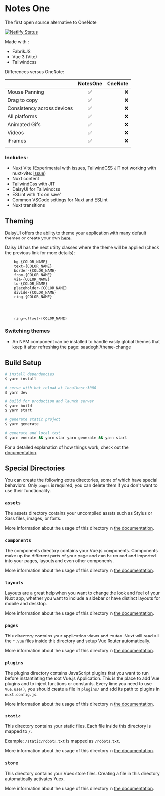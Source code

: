 # Notes One
The first open source alternative to OneNote

[![Netlify Status](https://api.netlify.com/api/v1/badges/456c69bc-acbe-4e23-8956-fe5edf15cb7c/deploy-status)](https://app.netlify.com/sites/notesone/deploys)

Made with :
- FabrikJS
- Vue 3 (Vite)
- Tailwindcss


Differences versus OneNote:

|    |      NotesOne      |  OneNote |
|----------|:-------------:|------:|
| Mouse Panning |  ✅    | ❌ |
| Drag to copy |   ✅    |   ❌ |
| Consistency across devices |   ✅    |   ❌ |
| All platforms |   ✅    |   ❌ |
| Animated Gifs |   ✅    |   ❌ |
| Videos |   ✅    |   ❌ |
| iFrames |   ✅    |   ❌ |
|  | |     |



### Includes:

*   Nuxt Vite (Experimental with issues, TailwindCSS JIT not working with nuxt-vite: [issue](https://github.com/nuxt/vite/issues/159))
*   Nuxt content
*   TailwindCss with JIT
*   DaisyUI for Tailwindcss
*   ESLint with 'fix on save'
*   Common VSCode settings for Nuxt and ESLint
*   Nuxt transitions

## Theming

DaisyUI offers the ability to theme your application with many default themes or create your own [here](https://daisyui.com/core/colors).

Daisy UI has the next utility classes where the theme will be applied (check the previous link for more details):

```
    bg-{COLOR_NAME}
    text-{COLOR_NAME}
    border-{COLOR_NAME}
    from-{COLOR_NAME}
    via-{COLOR_NAME}
    to-{COLOR_NAME}
    placeholder-{COLOR_NAME}
    divide-{COLOR_NAME}
    ring-{COLOR_NAME}




    ring-offset-{COLOR_NAME}
```

### Switching themes

*   An NPM component can be installed to handle easily global themes that keep it after refreshing the page: saadeghi/theme-change

## Build Setup

```bash
# install dependencies
$ yarn install

# serve with hot reload at localhost:3000
$ yarn dev

# build for production and launch server
$ yarn build
$ yarn start

# generate static project
$ yarn generate

# generate and local test
$ yarn enerate && yarn star yarn generate && yarn start
```

For a detailed explanation of how things work, check out the [documentation](https://nuxtjs.org).

## Special Directories

You can create the following extra directories, some of which have special behaviors. Only `pages` is required; you can delete them if you don't want to use their functionality.

### `assets`

The assets directory contains your uncompiled assets such as Stylus or Sass files, images, or fonts.

More information about the usage of this directory in [the documentation](https://nuxtjs.org/docs/2.x/directory-structure/assets).

### `components`

The components directory contains your Vue.js components. Components make up the different parts of your page and can be reused and imported into your pages, layouts and even other components.

More information about the usage of this directory in [the documentation](https://nuxtjs.org/docs/2.x/directory-structure/components).

### `layouts`

Layouts are a great help when you want to change the look and feel of your Nuxt app, whether you want to include a sidebar or have distinct layouts for mobile and desktop.

More information about the usage of this directory in [the documentation](https://nuxtjs.org/docs/2.x/directory-structure/layouts).

### `pages`

This directory contains your application views and routes. Nuxt will read all the `*.vue` files inside this directory and setup Vue Router automatically.

More information about the usage of this directory in [the documentation](https://nuxtjs.org/docs/2.x/get-started/routing).

### `plugins`

The plugins directory contains JavaScript plugins that you want to run before instantiating the root Vue.js Application. This is the place to add Vue plugins and to inject functions or constants. Every time you need to use `Vue.use()`, you should create a file in `plugins/` and add its path to plugins in `nuxt.config.js`.

More information about the usage of this directory in [the documentation](https://nuxtjs.org/docs/2.x/directory-structure/plugins).

### `static`

This directory contains your static files. Each file inside this directory is mapped to `/`.

Example: `/static/robots.txt` is mapped as `/robots.txt`.

More information about the usage of this directory in [the documentation](https://nuxtjs.org/docs/2.x/directory-structure/static).

### `store`

This directory contains your Vuex store files. Creating a file in this directory automatically activates Vuex.

More information about the usage of this directory in [the documentation](https://nuxtjs.org/docs/2.x/directory-structure/store).
